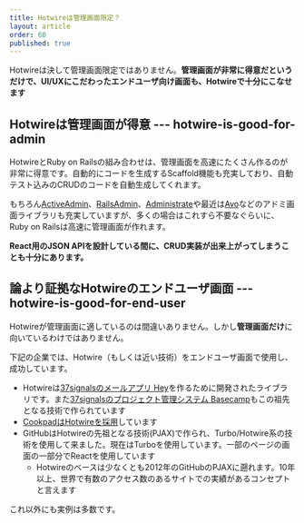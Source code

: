 ```yaml
---
title: Hotwireは管理画面限定？
layout: article
order: 60
published: true
---
```


Hotwireは決して管理画面限定ではありません。**管理画面が非常に得意だというだけで、UI/UXにこだわったエンドユーザ向け画面も、Hotwireで十分にこなせます**

## Hotwireは管理画面が得意 --- hotwire-is-good-for-admin

HotwireとRuby on Railsの組み合わせは、管理画面を高速にたくさん作るのが非常に得意です。自動的にコードを生成するScaffold機能も充実しており、自動テスト込みのCRUDのコードを自動生成してくれます。

もちろん[ActiveAdmin](https://github.com/activeadmin/activeadmin)、[RailsAdmin](https://www.ruby-toolbox.com/projects/rails_admin)、[Administrate](https://administrate-demo.herokuapp.com)や最近は[Avo](https://avohq.io)などのアドミ画面ライブラリも充実していますが、多くの場合はこれすら不要なぐらいに、Ruby on Railsは高速に管理画面が作れます。

**React用のJSON APIを設計している間に、CRUD実装が出来上がってしまうことも十分にあります。**

## 論より証拠なHotwireのエンドユーザ画面 --- hotwire-is-good-for-end-user

Hotwireが管理画面に適しているのは間違いありません。しかし**管理画面だけ**に向いているわけではありません。

下記の企業では、Hotwire（もしくは近い技術）をエンドユーザ画面で使用し、成功しています。

* Hotwireは[37signalsのメールアプリ Hey](https://www.hey.com)を作るために開発されたライブラリです。また[37signalsのプロジェクト管理システム Basecamp](https://basecamp.com)もこの祖先となる技術で作られています
* [CookpadはHotwireを採用](https://techlife.cookpad.com/entry/2024/11/13/130000)しています
* GitHubはHotwireの先祖となる技術(PJAX)で作られ、Turbo/Hotwire系の技術を使用して来ました。現在はTurboを使用しています。一部のページの画面の一部分でReactを使用しています
    * Hotwireのベースは少なくとも2012年のGitHubのPJAXに遡れます。10年以上、世界で有数のアクセス数のあるサイトでの実績があるコンセプトと言えます

これ以外にも実例は多数です。
